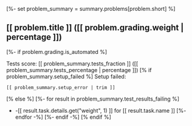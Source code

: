 [%- set problem_summary = summary.problems[problem.short] %]

## [[ problem.title ]] ([[ problem.grading.weight | percentage ]])

[%- if problem.grading.is_automated %]

Tests score: [[ problem_summary.tests_fraction ]] ([[ problem_summary.tests_percentage | percentage ]])
[% if problem_summary.setup_failed %]
Setup failed:

```
[[ problem_summary.setup_error | trim ]]
```
[% else %]
[%- for result in problem_summary.test_results_failing %]
- -[[ result.task.details.get("weight", 1) ]] for [[ result.task.name ]]
[%- endfor -%]
[%- endif -%]
[% endif %]
